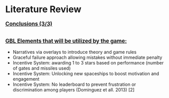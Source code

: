 # Literature Review
<p class='slide-subtitle'>Conclusions (3/3)</p>

<div class='section-wrapper'>
  <div class='text-wrapper'>
    <p>GBL Elements that will be utilized by the game:</p>
    <ul>
      <li>Narratives via overlays to introduce theory and game rules</li>
      <li>Graceful failure approach allowing mistakes without immediate penalty</li>
      <li>Incentive System: awarding 1 to 3 stars based on performance (number of gates and missiles used)</li>
      <li>Incentive System: Unlocking new spaceships to boost motivation and engagement</li>
      <li>Incentive System: No leaderboard to prevent frustration or discrimination among players (Dominguez et all. 2013) <Link class='ref-link' to=''>[2]</Link></li>
    </ul>
  </div>
</div>

<style>
  p {
    font-weight: bold;
    font-size: larger;
    text-decoration: underline;
  }

  .section-wrapper {
    display: flex;
    flex-direction: row;
    justify-content: start;
  }
</style>